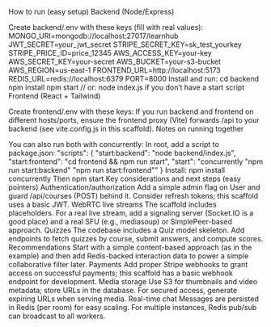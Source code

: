 How to run (easy setup)
Backend (Node/Express)

Create backend/.env with these keys (fill with real values):
MONGO_URI=mongodb://localhost:27017/learnhub
JWT_SECRET=your_jwt_secret
STRIPE_SECRET_KEY=sk_test_yourkey
STRIPE_PRICE_ID=price_12345
AWS_ACCESS_KEY=your-key
AWS_SECRET_KEY=your-secret
AWS_BUCKET=your-s3-bucket
AWS_REGION=us-east-1
FRONTEND_URL=http://localhost:5173
REDIS_URL=redis://localhost:6379
PORT=8000
Install and run:
cd backend
npm install
npm start // or: node index.js if you don’t have a start script
Frontend (React + Tailwind)

Create frontend/.env with these keys:
If you run backend and frontend on different hosts/ports, ensure the frontend proxy (Vite) forwards /api to your backend (see vite.config.js in this scaffold).
Notes on running together

You can also run both with concurrently:
In root, add a script to package.json:
"scripts": {
"start:backend": "node backend/index.js",
"start:frontend": "cd frontend && npm run start",
"start": "concurrently "npm run start:backend" "npm run start:frontend""
}
Install: npm install concurrently
Then npm start
Key considerations and next steps (easy pointers)
Authentication/authorization
Add a simple admin flag on User and guard /api/courses (POST) behind it.
Consider refresh tokens; this scaffold uses a basic JWT.
WebRTC live streams
The scaffold includes placeholders. For a real live stream, add a signaling server (Socket.IO is a good place) and a real SFU (e.g., mediasoup) or SimplePeer-based approach.
Quizzes
The codebase includes a Quiz model skeleton. Add endpoints to fetch quizzes by course, submit answers, and compute scores.
Recommendations
Start with a simple content-based approach (as in the example) and then add Redis-backed interaction data to power a simple collaborative filter later.
Payments
Add proper Stripe webhooks to grant access on successful payments; this scaffold has a basic webhook endpoint for development.
Media storage
Use S3 for thumbnails and video metadata; store URLs in the database. For secured access, generate expiring URLs when serving media.
Real-time chat
Messages are persisted in Redis (per room) for easy scaling. For multiple instances, Redis pub/sub can broadcast to all workers.